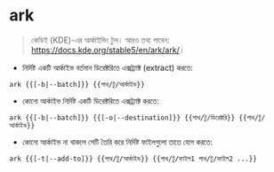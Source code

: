 # ark

> কেডিই (KDE)-এর আর্কাইভিং টুল।
> আরও তথ্য পাবেন: <https://docs.kde.org/stable5/en/ark/ark/>।

- নির্দিষ্ট একটি আর্কাইভ বর্তমান ডিরেক্টরিতে এক্সট্র্যাক্ট (extract) করতে:

`ark {{[-b|--batch]}} {{পাথ/টু/আর্কাইভ}}`

- কোনো আর্কাইভ নির্দিষ্ট একটি ডিরেক্টরিতে এক্সট্র্যাক্ট করতে:

`ark {{[-b|--batch]}} {{[-o|--destination]}} {{পাথ/টু/ডিরেক্টরি}} {{পাথ/টু/আর্কাইভ}}`

- কোনো আর্কাইভ না থাকলে সেটি তৈরি করে নির্দিষ্ট ফাইলগুলো তাতে যোগ করতে:

`ark {{[-t|--add-to]}} {{পাথ/টু/আর্কাইভ}} {{পাথ/টু/ফাইল1 পাথ/টু/ফাইল2 ...}}`
